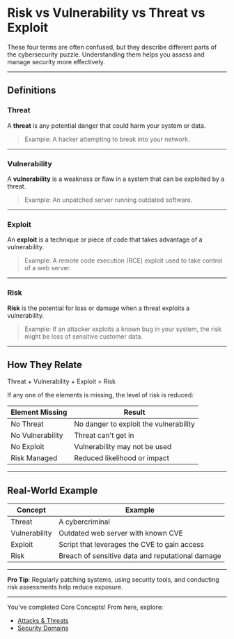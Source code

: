# Risk vs Vulnerability vs Threat vs Exploit

These four terms are often confused, but they describe different parts of the cybersecurity puzzle. Understanding them helps you assess and manage security more effectively.

---

## Definitions

### Threat
A **threat** is any potential danger that could harm your system or data.

> Example: A hacker attempting to break into your network.

---

### Vulnerability
A **vulnerability** is a weakness or flaw in a system that can be exploited by a threat.

> Example: An unpatched server running outdated software.

---

### Exploit
An **exploit** is a technique or piece of code that takes advantage of a vulnerability.

> Example: A remote code execution (RCE) exploit used to take control of a web server.

---

### Risk
**Risk** is the potential for loss or damage when a threat exploits a vulnerability.

> Example: If an attacker exploits a known bug in your system, the risk might be loss of sensitive customer data.

---

## How They Relate

Threat + Vulnerability + Exploit = Risk

If any one of the elements is missing, the level of risk is reduced:

| Element Missing | Result |
|------------------|--------|
| No Threat | No danger to exploit the vulnerability |
| No Vulnerability | Threat can't get in |
| No Exploit | Vulnerability may not be used |
| Risk Managed | Reduced likelihood or impact |

---

## Real-World Example

| Concept | Example |
|--------|---------|
| Threat | A cybercriminal |
| Vulnerability | Outdated web server with known CVE |
| Exploit | Script that leverages the CVE to gain access |
| Risk | Breach of sensitive data and reputational damage |

---

**Pro Tip**: Regularly patching systems, using security tools, and conducting risk assessments help reduce exposure.

---

You’ve completed Core Concepts! From here, explore:
- [Attacks & Threats](../attacks-and-threats/)
- [Security Domains](../security-domains/)
